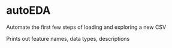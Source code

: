 # autoEDA

Automate the first few steps of loading and exploring a new CSV

Prints out feature names, data types, descriptions
